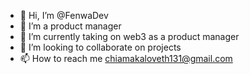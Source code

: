 - 👋 Hi, I’m @FenwaDev
- 👀 I’m a product manager 
- 🌱 I’m currently taking on web3 as a product manager 
- 💞️ I’m looking to collaborate on projects
- 📫 How to reach me chiamakaloveth131@gmail.com

<!---
FenwaDev/FenwaDev is a ✨ special ✨ repository because its `README.md` (this file) appears on your GitHub profile.
You can click the Preview link to take a look at your changes.
--->
